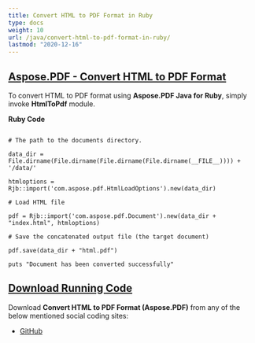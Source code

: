 ```yaml
---
title: Convert HTML to PDF Format in Ruby
type: docs
weight: 10
url: /java/convert-html-to-pdf-format-in-ruby/
lastmod: "2020-12-16"
---
```


## <ins>**Aspose.PDF - Convert HTML to PDF Format**
To convert HTML to PDF format using **Aspose.PDF Java for Ruby**, simply invoke **HtmlToPdf** module.

**Ruby Code**
```

# The path to the documents directory.

data_dir = File.dirname(File.dirname(File.dirname(File.dirname(__FILE__)))) + '/data/'

htmloptions = Rjb::import('com.aspose.pdf.HtmlLoadOptions').new(data_dir)

# Load HTML file

pdf = Rjb::import('com.aspose.pdf.Document').new(data_dir + "index.html", htmloptions)

# Save the concatenated output file (the target document)

pdf.save(data_dir + "html.pdf")

puts "Document has been converted successfully"
```


## <ins>**Download Running Code**
Download **Convert HTML to PDF Format (Aspose.PDF)** from any of the below mentioned social coding sites:

- [GitHub](https://github.com/aspose-pdf/Aspose.PDF-for-Java/tree/master/Plugins/Aspose_Pdf_Java_for_Ruby/lib/asposepdfjava/Converter/htmltopdf.rb)
